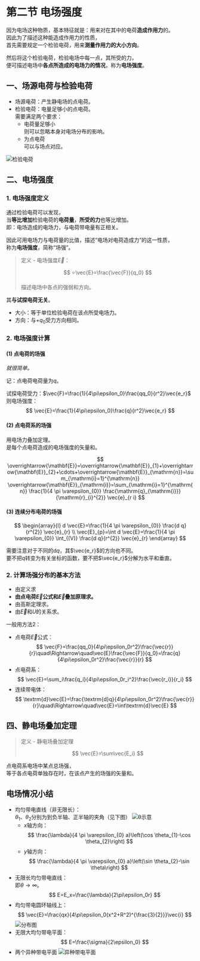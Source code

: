 # 第二节 电场强度

因为电场这种物质，基本特征就是：用来对在其中的电荷**造成作用力**的。  
因此为了描述这种能造成作用力的性质，  
首先需要规定一个检验电荷，用来**测量作用力的大小方向**。

然后将这个检验电荷，检验电场中每一点，其所受的力，  
便可描述电场中**各点所造成的电场力的情况**，称为**电场强度**。

## 一、场源电荷与检验电荷

* 场源电荷：产生静电场的点电荷。  
* 检验电荷：电量足够小的点电荷。  
  需要满足两个要求：
  * 电荷量足够小  
    则可以忽略本身对电场分布的影响。  
  * 为点电荷  
    可以与场点对应。

![检验电荷](images/9.2-Electric_Filed-2--05-05_13-09-35.png)

## 二、电场强度

### 1. 电场强度定义

通过检验电荷可以发现，  
当**等比增加**检验电荷的**电荷量**，**所受的力**也等比增加。  
即：电场造成的电场力，与电荷带电量有正相关。

因此可用电场力与电荷量的比值，描述“电场对电荷造成力”的这一性质，  
称为**电场强度**，简称“场强”。

> 定义 - 电场强度$\vec{E}$：
>
> $$
> ⭐\vec{E}=\frac{\vec{F}}{q_0}
> $$
>
> 描述电场中各点的强弱和方向。

其**与试探电荷无关**。

* 大小：等于单位检验电荷在该点所受电场力。
* 方向：与$+q_0$受力方向相同。

### 2. 电场强度计算

#### (1) 点电荷的场强

*就很简单。*

记：点电荷电荷量为$q$。

试探电荷受力：$\vec{F}=\frac{1}{4\pi\epsilon_0}\frac{qq_0}{r^2}\vec{e_r}$  
则电场强度：
$$
\vec{E}=\frac{1}{4\pi\epsilon_0}\frac{q}{r^2}\vec{e_r}
$$

#### (2) 点电荷系的场强

用电场力叠加定理。  
是每个点电荷造成的电场强度的矢量和。

$$
\overrightarrow{\mathbf{E}}=\overrightarrow{\mathbf{E}}_{1}+\overrightarrow{\mathbf{E}}_{2}+\cdots+\overrightarrow{\mathbf{E}}_{\mathrm{n}}=\sum_{\mathrm{i}=1}^{\mathrm{n}} \overrightarrow{\mathbf{E}}_{\mathrm{i}}=\sum_{\mathrm{i}=1}^{\mathrm{n}} \frac{1}{4 \pi \varepsilon_{0}} \frac{\mathrm{q}_{\mathrm{i}}}{\mathrm{r}_{i}^{2}} \vec{e}_{r i}
$$

#### (3) 连续分布电荷的场强

$$
\begin{array}{l}
d \vec{E}=\frac{1}{4 \pi \varepsilon_{0}} \frac{d q}{r^{2}} \vec{e}_{r} \\
\vec{E}_{p}=\int d \vec{E}=\frac{1}{4 \pi \varepsilon_{0}} \int_{(V)} \frac{d q}{r^{2}} \vec{e}_{r}
\end{array}
$$

需要注意对于不同的$\mathrm{d}q$，其$\vec{e_r}$的方向也不同。  
要不把$q$转变为有关坐标的函数，要不把$\vec{e_r}$分解为水平和垂直。

### 2. 计算场强分布的基本方法

* 由定义求
* **由点电荷$\vec{E}$公式和$\vec{E}$叠加原理求。**
* 由高斯定理求。
* 由$\vec{E}$和$U$的关系求。

一般用方法2：

* 点电荷$\vec{E}$公式：
  $$
  \vec{F}=\frac{qq_0}{4\pi\epsilon_0r^2}\frac{\vec{r}}{r}\quad\Rightarrow\quad\vec{E}\frac{\vec{F}}{q_0}=\frac{q}{4\pi\epsilon_0r^2}\frac{\vec{r}}{r}
  $$
* 点电荷系：
  $$
  \vec{E}=\sum_i\frac{q_i}{4\pi\epsilon_0r_i^2}\frac{\vec{r_i}}{r_i}
  $$
* 连续带电体：
  $$
  \textrm{d}\vec{E}=\frac{\textrm{d}q}{4\pi\epsilon_0r^2}\frac{\vec{r}}{r}\quad\Rightarrow\quad\vec{E}=\int\textrm{d}\vec{E}
  $$

## 四、静电场叠加定理

> 定义 - 静电场叠加定理
>
> $$
> \vec{E}=\sum\vec{E_i}
> $$

点电荷系电场中某点总场强，  
等于各点电荷单独存在时，在该点产生的场强的矢量和。

## 电场情况小结

* 均匀带电直线（非无限长）：  
  $\theta_1$、$\theta_2$分别为到负半轴、正半轴的夹角（见下图）
  ![θ示意](images/9.2-Electric_Filed-2--06-20_09-59-20.png)
  * $x$轴方向：
    $$
    \frac{\lambda}{4 \pi \varepsilon_{0} a}\left(\cos \theta_{1}-\cos \theta_{2}\right)
    $$
  * $y$轴方向：
    $$
    \frac{\lambda}{4 \pi \varepsilon_{0} a}\left(\sin \theta_{2}-\sin \theta\right)
    $$
* 无限长均匀带电直线：  
  即$\theta\to\infty$。
  $$
  E=E_x=\frac{\lambda}{2\pi\epsilon_0r}
  $$
* 均匀带电圆环轴线上：
  $$
  \vec{E}=\frac{qx}{4\pi\epsilon_0(x^2+R^2)^{\frac{3}{2}}}\vec{i}
  $$
  ![分布图](images/9.2-Electric_Filed-2--06-20_10-01-08.png)
* 无限大均匀带电平面：
  $$
  E=\frac{\sigma}{2\epsilon_0}
  $$
* 两个异种带电平面
  ![异种带电平面](images/9.2-Electric_Filed-2--06-20_10-06-46.png)